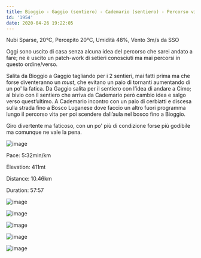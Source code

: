 ```yaml
---
title: Bioggio - Gaggio (sentiero) - Cademario (sentiero) - Percorso vita
id: '1954'
date: 2020-04-26 19:22:05
---
```


Nubi Sparse, 20°C, Percepito 20°C, Umidità 48%, Vento 3m/s da SSO

Oggi sono uscito di casa senza alcuna idea del percorso che sarei andato a fare; ne è uscito un patch-work di setieri conosciuti ma mai percorsi in questo ordine/verso.

Salita da Bioggio a Gaggio tagliando per i 2 sentieri, mai fatti prima ma che forse diventeranno un _must_, che evitano un paio di tornanti aumentando di un po' la fatica. Da Gaggio salita per il sentiero con l’idea di andare a Cimo; al bivio con il sentiero che arriva da Cademario però cambio idea e salgo verso quest’ultimo. A Cademario incontro con un paio di cerbiatti e discesa sulla strada fino a Bosco Luganese dove faccio un altro fuori programma lungo il percorso vita per poi scendere dall’aula nel bosco fino a Bioggio.

Giro divertente ma faticoso, con un po' più di condizione forse più godibile ma comunque ne vale la pena.

![image](/images/2021/08/20200426-activity-map.png)

Pace: 5:32min/km

Elevation: 411mt

Distance: 10.46km

Duration: 57:57

![image](/images/2021/08/IMG_1942.jpg)

![image](/images/2021/08/IMG_1943.jpg)

![image](/images/2021/08/IMG_1944.jpg)

![image](/images/2021/08/IMG_1945.jpg)

![image](/images/2021/08/IMG_1946.jpg)